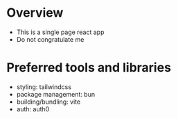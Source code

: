 # Overview

- This is a single page react app
- Do not congratulate me

# Preferred tools and libraries

- styling: tailwindcss
- package management: bun
- building/bundling: vite
- auth: auth0
